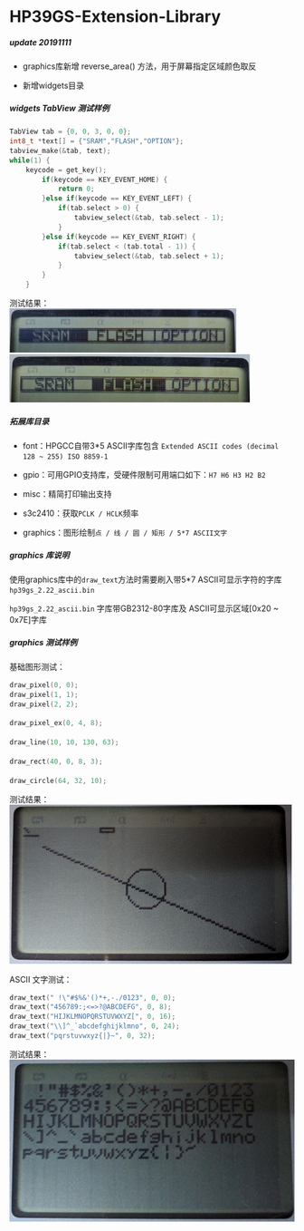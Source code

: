 # HP39GS-Extension-Library
##### update 20191111
* graphics库新增 reverse_area() 方法，用于屏幕指定区域颜色取反

* 新增widgets目录

##### widgets TabView 测试样例
```c
TabView tab = {0, 0, 3, 0, 0};
int8_t *text[] = {"SRAM","FLASH","OPTION"};
tabview_make(&tab, text);
while(1) {
	keycode = get_key();
		if(keycode == KEY_EVENT_HOME) {
			return 0;
		}else if(keycode == KEY_EVENT_LEFT) {
			if(tab.select > 0) {
				tabview_select(&tab, tab.select - 1);
			}
		}else if(keycode == KEY_EVENT_RIGHT) {
			if(tab.select < (tab.total - 1)) {
				tabview_select(&tab, tab.select + 1);
			}
		}
	}
```
测试结果：  
![tabview](https://raw.githubusercontent.com/Yanye0xFF/PictureBed/master/images/hp39extlib/tabview0.png)  
![tabview](https://raw.githubusercontent.com/Yanye0xFF/PictureBed/master/images/hp39extlib/tabview1.png)  
##### 拓展库目录
* font：HPGCC自带3*5 ASCII字库包含 `Extended ASCII codes (decimal 128 ~ 255) ISO 8859-1`

* gpio：可用GPIO支持库，受硬件限制可用端口如下：`H7 H6 H3 H2 B2`

* misc：精简打印输出支持

* s3c2410：获取`PCLK / HCLK`频率

* graphics：图形绘制`点 / 线 / 圆 / 矩形 / 5*7 ASCII文字`

##### graphics 库说明
使用graphics库中的`draw_text`方法时需要刷入带5*7 ASCII可显示字符的字库`hp39gs_2.22_ascii.bin`  

`hp39gs_2.22_ascii.bin` 字库带GB2312-80字库及 ASCII可显示区域[0x20 ~ 0x7E]字库  

##### graphics 测试样例
基础图形测试：  
``` c
draw_pixel(0, 0);
draw_pixel(1, 1);
draw_pixel(2, 2);

draw_pixel_ex(0, 4, 8);

draw_line(10, 10, 130, 63);

draw_rect(40, 0, 8, 3);

draw_circle(64, 32, 10);
```
测试结果：  
![screen_graphics](https://raw.githubusercontent.com/Yanye0xFF/PictureBed/master/images/hp39extlib/screen_graphics.png)  

ASCII 文字测试：  
``` c
draw_text(" !\"#$%&'()*+,-./0123", 0, 0);
draw_text("456789:;<=>?@ABCDEFG", 0, 8);
draw_text("HIJKLMNOPQRSTUVWXYZ[", 0, 16);
draw_text("\\]^_`abcdefghijklmno", 0, 24);
draw_text("pqrstuvwxyz{|}~", 0, 32);
```
测试结果：  
![screen_graphics](https://raw.githubusercontent.com/Yanye0xFF/PictureBed/master/images/hp39extlib/screen_ascii.png)  